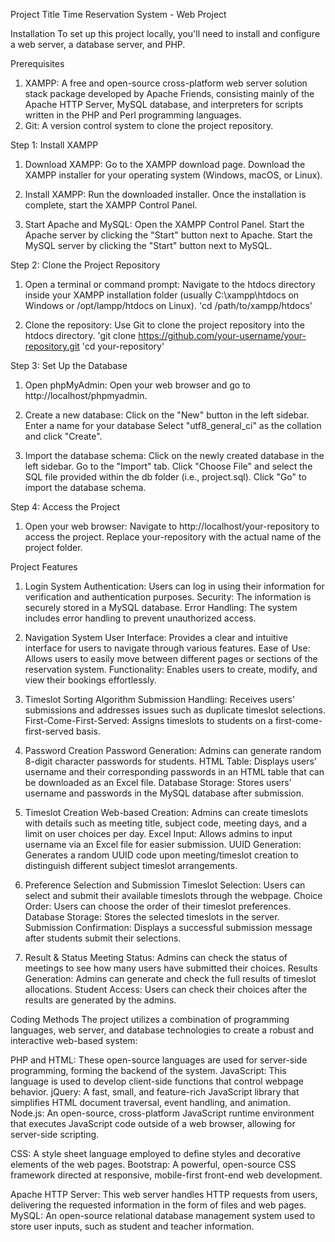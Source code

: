 Project Title
Time Reservation System - Web Project

Installation
To set up this project locally, you'll need to install and configure a web server, a database server, and PHP.

Prerequisites
1. XAMPP: A free and open-source cross-platform web server solution stack package developed by Apache Friends, consisting mainly of the Apache HTTP Server, MySQL database, and interpreters for scripts written in the PHP and Perl programming languages.
2. Git: A version control system to clone the project repository.

Step 1: Install XAMPP
1. Download XAMPP:
   Go to the XAMPP download page.
   Download the XAMPP installer for your operating system (Windows, macOS, or Linux).

2. Install XAMPP:
   Run the downloaded installer.
   Once the installation is complete, start the XAMPP Control Panel.

3. Start Apache and MySQL:
   Open the XAMPP Control Panel.
   Start the Apache server by clicking the "Start" button next to Apache.
   Start the MySQL server by clicking the "Start" button next to MySQL.

Step 2: Clone the Project Repository
1. Open a terminal or command prompt:
   Navigate to the htdocs directory inside your XAMPP installation folder (usually C:\xampp\htdocs on Windows or /opt/lampp/htdocs on Linux).
   'cd /path/to/xampp/htdocs'

2. Clone the repository:
   Use Git to clone the project repository into the htdocs directory.
   'git clone https://github.com/your-username/your-repository.git
   'cd your-repository'

Step 3: Set Up the Database
1. Open phpMyAdmin:
   Open your web browser and go to http://localhost/phpmyadmin.

2. Create a new database:
   Click on the "New" button in the left sidebar.
  Enter a name for your database
  Select "utf8_general_ci" as the collation and click "Create".

3. Import the database schema:
   Click on the newly created database in the left sidebar.
   Go to the "Import" tab.
   Click "Choose File" and select the SQL file provided within the db folder (i.e., project.sql).
   Click "Go" to import the database schema.

Step 4: Access the Project
1. Open your web browser:
   Navigate to http://localhost/your-repository to access the project.
   Replace your-repository with the actual name of the project folder.

Project Features
1. Login System
Authentication: Users can log in using their information for verification and authentication purposes.
Security: The information is securely stored in a MySQL database.
Error Handling: The system includes error handling to prevent unauthorized access.

2. Navigation System
User Interface: Provides a clear and intuitive interface for users to navigate through various features.
Ease of Use: Allows users to easily move between different pages or sections of the reservation system.
Functionality: Enables users to create, modify, and view their bookings effortlessly.

3. Timeslot Sorting Algorithm
Submission Handling: Receives users' submissions and addresses issues such as duplicate timeslot selections.
First-Come-First-Served: Assigns timeslots to students on a first-come-first-served basis.

4. Password Creation
Password Generation: Admins can generate random 8-digit character passwords for students.
HTML Table: Displays users' username and their corresponding passwords in an HTML table that can be downloaded as an Excel file.
Database Storage: Stores users' username and passwords in the MySQL database after submission.

5. Timeslot Creation
Web-based Creation: Admins can create timeslots with details such as meeting title, subject code, meeting days, and a limit on user choices per day.
Excel Input: Allows admins to input username via an Excel file for easier submission.
UUID Generation: Generates a random UUID code upon meeting/timeslot creation to distinguish different subject timeslot arrangements.

6. Preference Selection and Submission
Timeslot Selection: Users can select and submit their available timeslots through the webpage.
Choice Order: Users can choose the order of their timeslot preferences.
Database Storage: Stores the selected timeslots in the server.
Submission Confirmation: Displays a successful submission message after students submit their selections.

7. Result & Status
Meeting Status: Admins can check the status of meetings to see how many users have submitted their choices.
Results Generation: Admins can generate and check the full results of timeslot allocations.
Student Access: Users can check their choices after the results are generated by the admins.

Coding Methods
The project utilizes a combination of programming languages, web server, and database technologies to create a robust and interactive web-based system:

PHP and HTML: These open-source languages are used for server-side programming, forming the backend of the system.
JavaScript: This language is used to develop client-side functions that control webpage behavior.
jQuery: A fast, small, and feature-rich JavaScript library that simplifies HTML document traversal, event handling, and animation.
Node.js: An open-source, cross-platform JavaScript runtime environment that executes JavaScript code outside of a web browser, allowing for server-side scripting.

CSS: A style sheet language employed to define styles and decorative elements of the web pages.
Bootstrap: A powerful, open-source CSS framework directed at responsive, mobile-first front-end web development.

Apache HTTP Server: This web server handles HTTP requests from users, delivering the requested information in the form of files and web pages.
MySQL: An open-source relational database management system used to store user inputs, such as student and teacher information.
